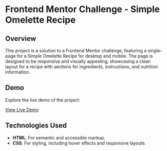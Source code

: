 # Frontend Mentor Challenge - Simple Omelette Recipe

## Overview
This project is a solution to a Frontend Mentor challenge, featuring a single-page for a Simple Omelette Recipe for desktop and mobile. The page is designed to be responsive and visually appealing, showcasing a clean layout for a recipe with sections for ingredients, instructions, and nutrition information.

## Demo
Explore the live demo of the project:

[View Live Demo](https://rofida-abdelkader.github.io/Frontend-Mentor-Challenge-Two/)

## Technologies Used
- **HTML**: For semantic and accessible markup.
- **CSS**: For styling, including hover effects and responsive layouts.

